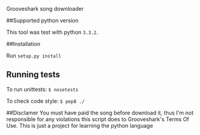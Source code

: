 Grooveshark song downloader

##Supported python version

This tool was test with python `3.3.2`.

##Installation

Run `setup.py install`

## Running tests

To run unittests:
`$ nosetests`

To check code style:
`$ pep8 ./`

##Disclamer
You must have paid the song before download it, thus I'm not responsible for any violations this script does to Grooveshark's Terms Of Use.
This is just a project for learning the python language
